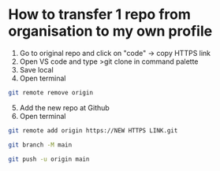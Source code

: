 
# How to transfer 1 repo from organisation to my own profile 

1. Go to original repo and click on "code" -> copy HTTPS link
2. Open VS code and type >git clone in command palette
3. Save local
4. Open terminal
```bash
git remote remove origin
```
5. Add the new repo at Github
6. Open terminal
```bash
git remote add origin https://NEW HTTPS LINK.git
```
```bash
git branch -M main
```
```bash
git push -u origin main
```



